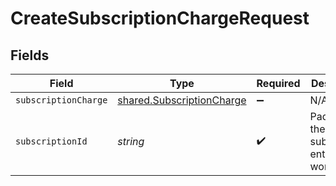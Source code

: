 # CreateSubscriptionChargeRequest


## Fields

| Field                                                                  | Type                                                                   | Required                                                               | Description                                                            | Example                                                                |
| ---------------------------------------------------------------------- | ---------------------------------------------------------------------- | ---------------------------------------------------------------------- | ---------------------------------------------------------------------- | ---------------------------------------------------------------------- |
| `subscriptionCharge`                                                   | [shared.SubscriptionCharge](../../models/shared/subscriptioncharge.md) | :heavy_minus_sign:                                                     | N/A                                                                    |                                                                        |
| `subscriptionId`                                                       | *string*                                                               | :heavy_check_mark:                                                     | Paddle ID of the subscription entity to work with.                     | sub_01gvne45dvdhg5gdxrz6hh511r                                         |